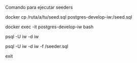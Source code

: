 Comando para ejecutar seeders

docker cp /ruta/a/tu/seed.sql postgres-develop-iw:/seed.sql

docker exec -it postgres-develop-iw bash

psql -U iw -d iw

psql -U iw -d iw -f /seeder.sql

exit

